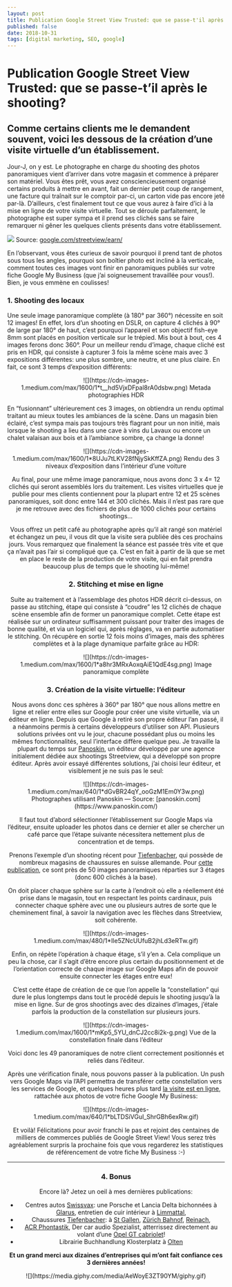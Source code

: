 ```yaml
---
layout: post
title: Publication Google Street View Trusted: que se passe-t'il après le shooting?
published: false
date: 2018-10-31
tags: [digital marketing, SEO, google]
---
```


# **Publication Google Street View Trusted: que se passe-t’il après le shooting?**

## Comme certains clients me le demandent souvent, voici les dessous de la création d’une visite virtuelle d’un établissement.

Jour-J, on y est. Le photographe en charge du shooting des photos panoramiques
vient d’arriver dans votre magasin et commence à préparer son matériel. Vous
êtes prêt, vous avez consciencieusement organisé certains produits à mettre en
avant, fait un dernier petit coup de rangement, une facture qui traînait sur le
comptoir par-ci, un carton vide pas encore jeté par-là. D’ailleurs, c’est
finalement tout ce que vous aurez à faire d’ici à la mise en ligne de votre
visite virtuelle. Tout se déroule parfaitement, le photographe est super sympa
et il prend ses clichés sans se faire remarquer ni gêner les quelques clients
présents dans votre établissement.

![](https://cdn-images-1.medium.com/max/640/1*GLe27zgcn7Su4WDpzpyJJQ.jpeg)
<span class="figcaption_hack">Source: [google.com/streetview/earn/](https://www.google.com/streetview/earn/)</span>

En l’observant, vous êtes curieux de savoir pourquoi il prend tant de photos
sous tous les angles, pourquoi son boîtier photo est incliné à la verticale,
comment toutes ces images vont finir en panoramiques publiés sur votre fiche
Google My Business (que j’ai soigneusement travaillée pour vous!). Bien, je vous
emmène en coulisses!

### 1. Shooting des locaux

Une seule image panoramique complète (à 180° par 360°) nécessite en soit 12
images! En effet, lors d’un shooting en DSLR, on capture 4 clichés à 90° de
large par 180° de haut, c’est pourquoi l’appareil et son objectif fish-eye 8mm
sont placés en position verticale sur le trépied. Mis bout à bout, ces 4 images
ferons donc 360°. Pour un meilleur rendu d’image, chaque cliché est pris en HDR,
qui consiste à capturer 3 fois la même scène mais avec 3 expositions
différentes: une plus sombre, une neutre, et une plus claire. En fait, ce sont 3
temps d’exposition différents:

<center>![](https://cdn-images-1.medium.com/max/1600/1*t__hd5VjxDFpal8rA0dsbw.png)
<span class="figcaption_hack">Metada photographies HDR</span></center>

En “fusionnant” ultérieurement ces 3 images, on obtiendra un rendu optimal
traitant au mieux toutes les ambiances de la scène. Dans un magasin bien
éclairé, c’est sympa mais pas toujours très flagrant pour un non initié, mais
lorsque le shooting a lieu dans une cave à vins du Lavaux ou encore un chalet
valaisan aux bois et à l’ambiance sombre, ça change la donne!

<center>![](https://cdn-images-1.medium.com/max/1600/1*8UJu7tLKV28fNjySkKffZA.png)
<span class="figcaption_hack">Rendu des 3 niveaux d’exposition dans l’intérieur d’une voiture</span>

Au final, pour une même image panoramique, nous avons donc 3 x 4= 12 clichés qui
seront assemblés lors du traitement. Les visites virtuelles que je publie pour
mes clients contiennent pour la plupart entre 12 et 25 scènes panoramiques, soit
donc entre 144 et 300 clichés. Mais il n’est pas rare que je me retrouve avec
des fichiers de plus de 1000 clichés pour certains shootings…

Vous offrez un petit café au photographe après qu’il ait rangé son matériel et
échangez un peu, il vous dit que la visite sera publiée dès ces prochains jours.
Vous remarquez que finalement la séance est passée très vite et que ça n’avait
pas l’air si compliqué que ça. C’est en fait à partir de là que se met en place
le reste de la production de votre visite, qui en fait prendra beaucoup plus de
temps que le shooting lui-même!

### 2. Stitching et mise en ligne

Suite au traitement et à l’assemblage des photos HDR décrit ci-dessus, on passe
au stitching, étape qui consiste à “coudre” les 12 clichés de chaque scène
ensemble afin de former un panoramique complet. Cette étape est réalisée sur un
ordinateur suffisamment puissant pour traiter des images de bonne qualité, et
via un logiciel qui, après réglages, va en partie automatiser le stitching. On
récupère en sortie 12 fois moins d’images, mais des sphères complètes et à la
plage dynamique parfaite grâce au HDR:

<center>![](https://cdn-images-1.medium.com/max/1600/1*a8hr3MRxAoxqAiE1QdE4sg.png)
<span class="figcaption_hack">Image panoramique complète</span></center>

### 3. Création de la visite virtuelle: l’éditeur

Nous avons donc ces sphères à 360° par 180° que nous allons mettre en ligne et
relier entre elles sur Google pour créer une visite virtuelle, via un éditeur en
ligne. Depuis que Google à retiré son propre éditeur l’an passé, il a néanmoins
permis à certains développeurs d’utiliser son API. Plusieurs solutions privées
ont vu le jour, chacune possédant plus ou moins les mêmes fonctionnalités, seul
l’interface diffère quelque peu. Je travaille la plupart du temps sur
[Panoskin](https://www.panoskin.com/), un éditeur développé par une agence
initialement dédiée aux shootings Streetview, qui a développé son propre
éditeur. Après avoir essayé différentes solutions, j’ai choisi leur éditeur, et
visiblement je ne suis pas le seul:

<center>![](https://cdn-images-1.medium.com/max/640/1*dGvBR24qY_ooGzM1Em0Y3w.png)
<span class="figcaption_hack">Photographes utilisant Panoskin — Source:
[panoskin.com](https://www.panoskin.com/)</span></center>

Il faut tout d’abord sélectionner l’établissement sur Google Maps via l’éditeur,
ensuite uploader les photos dans ce dernier et aller se chercher un café parce
que l’étape suivante nécessitera nettement plus de concentration et de temps.

Prenons l’exemple d’un shooting récent pour
[Tiefenbacher](https://www.tiefenbacher.ch/), qui possède de nombreux magasins
de chaussures en suisse allemande. Pour [cette
publication](https://goo.gl/maps/WLF1DC9vRnk), ce sont près de 50 images
panoramiques réparties sur 3 étages (donc 600 clichés à la base).

On doit placer chaque sphère sur la carte à l’endroit où elle a réellement été
prise dans le magasin, tout en respectant les points cardinaux, puis connecter
chaque sphère avec une ou plusieurs autres de sorte que le cheminement final, à
savoir la navigation avec les flèches dans Streetview, soit cohérente.

<center>![](https://cdn-images-1.medium.com/max/480/1*Ile5ZNcUUfuB2jhLd3eRTw.gif)</center>

Enfin, on répète l’opération à chaque étage, s’il y’en a. Cela complique un peu
la chose, car il s’agit d’être encore plus certain du positionnement et de
l’orientation correcte de chaque image sur Google Maps afin de pouvoir ensuite
connecter les étages entre eux!

C’est cette étape de création de ce que l’on appelle la “constellation” qui dure
le plus longtemps dans tout le procédé depuis le shooting jusqu’à la mise en
ligne. Sur de gros shootings avec des dizaines d’images, j’étale parfois la
production de la constellation sur plusieurs jours.

<center>![](https://cdn-images-1.medium.com/max/1600/1*mKp5_5YU_dnCJ2cc8i2k-g.png)
<span class="figcaption_hack">Vue de la constellation finale dans l’éditeur</span></center>

Voici donc les 49 panoramiques de notre client correctement positionnés et
reliés dans l’éditeur.

Après une vérification finale, nous pouvons passer à la publication. Un push
vers Google Maps via l’API permettra de transférer cette constellation vers les
services de Google, et quelques heures plus tard [la visite est en
ligne](https://goo.gl/maps/fsohETiKkCP2), rattachée aux photos de votre fiche
Google My Business:
<center>![](https://cdn-images-1.medium.com/max/640/1*bLTDSiVGul_ShrGBh6exRw.gif)</center>

Et voilà! Félicitations pour avoir franchi le pas et rejoint des centaines de
milliers de commerces publiés de Google Street View! Vous serez très
agréablement surpris la prochaine fois que vous regarderez les statistiques de
référencement de votre fiche My Business :-)

*****

### 4. Bonus

Encore là? Jetez un oeil à mes dernières publications:

* Centres autos [Swissvax](https://www.swissvax.ch/): une Porsche et Lancia Delta
bichonnées à
[Glarus](https://www.google.ch/maps/contrib/115960368069765540068/photos/@47.0480383,9.0636747,3a,90y,191.83h,58.08t/data=!3m6!1e1!3m4!1sAF1QipNNbrkspYAgEUSa1XrrHHOfTPTIkSvQ7ZIZJVG_!2e10!7i6200!8i3100!4m3!8m2!3m1!1e1),
entretien de cuir intérieur à
[Limmattal](https://www.google.ch/maps/contrib/115960368069765540068/photos/@47.4170669,8.3974712,3a,60.5y,115.45h,76.27t/data=!3m6!1e1!3m4!1sAF1QipMc9C2l8moWyLnT7Y28iaQ6D0Phdoiv1svSLP2c!2e10!7i7284!8i3642!4m3!8m2!3m1!1e1),
* Chaussures [Tiefenbacher](https://www.tiefenbacher.ch/): à [St
Gallen](https://www.google.ch/maps/contrib/115960368069765540068/photos/@47.4250788,9.3769836,3a,90y,150.86h,72.18t/data=!3m7!1e1!3m5!1sAF1QipNL8nUx3xdXF0EbyDSLhHyUylvW0pQauO_b_KDE!2e10!6shttps://lh5.googleusercontent.com/p/AF1QipNL8nUx3xdXF0EbyDSLhHyUylvW0pQauO_b_KDE=w365-h260-k-no-pi-0-ya289.83002-ro0-fo100!7i10000!8i5000!4m3!8m2!3m1!1e1),
[Zürich
Bahnof](https://www.google.ch/maps/contrib/115960368069765540068/photos/@47.3781754,8.5401111,3a,75y,64.84h,83.7t/data=!3m6!1e1!3m4!1sAF1QipMs4nTaYCmsXMjqRsdA68QJjB1x09-6loDbGpeS!2e10!7i10000!8i5000!4m3!8m2!3m1!1e1),
[Reinach](https://www.google.ch/maps/contrib/115960368069765540068/photos/@47.2617018,8.1774198,3a,90y,27.22h,81.65t/data=!3m6!1e1!3m4!1sAF1QipNw6F2Du41RYcH-vAGH8JHiIgeVvl8n6PHf4an6!2e10!7i10000!8i5000!4m3!8m2!3m1!1e1),
* [ACR Phontastik](http://www.phontastik.ch/), Der car audio Spezialist,
atterrissez directement au volant d’une [Opel GT
cabriolet](https://www.google.ch/maps/contrib/115960368069765540068/photos/@47.3302468,8.7911153,3a,75y,189.61h,58.6t/data=!3m6!1e1!3m4!1sAF1QipN11DAWkwKYuQGzB4cyP82SjNeU8tRBE0puzIIM!2e10!7i10000!8i5000!4m3!8m2!3m1!1e1)!
* Librairie Buchhandlung Klosterplatz à
[Olten](https://www.google.ch/maps/contrib/115960368069765540068/photos/@47.3500424,7.9042556,3a,75y,149.33h,82.66t/data=!3m6!1e1!3m4!1sAF1QipOc3tLna_KEL_Uk79AgovPKYTlIuVmZGjtw0Esj!2e10!7i9000!8i4500!4m3!8m2!3m1!1e1)

**Et un grand merci aux dizaines d’entreprises qui m’ont fait confiance ces 3
dernières années!**

<center>![](https://media.giphy.com/media/AeWoyE3ZT90YM/giphy.gif)</center>
